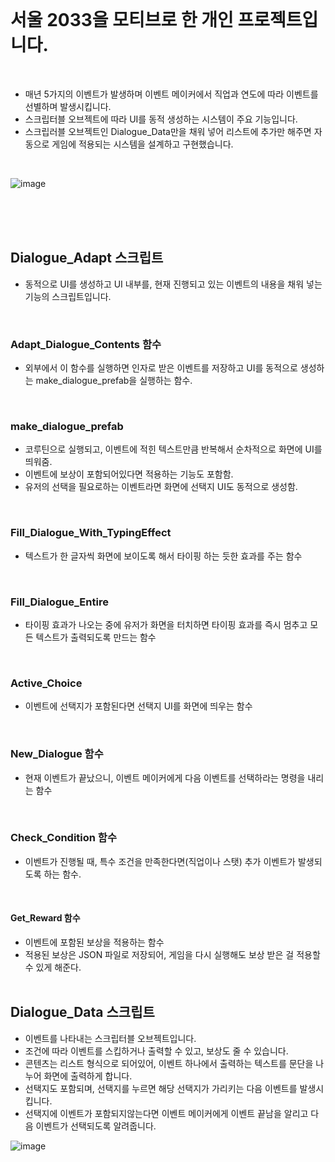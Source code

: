 </br>

# 서울 2033을 모티브로 한 개인 프로젝트입니다.

</br>

- 매년 5가지의 이벤트가 발생하며 이벤트 메이커에서 직업과 연도에 따라 이벤트를 선별하며 발생시킵니다.
- 스크립터블 오브젝트에 따라 UI를 동적 생성하는 시스템이 주요 기능입니다.
- 스크립러블 오브젝트인 Dialogue_Data만을 채워 넣어 리스트에 추가만 해주면 자동으로 게임에 적용되는 시스템을 설계하고 구현했습니다.

</br>
  
![image](https://github.com/Rubbe1124/Rubbe1124/assets/61380448/17462da2-ee2d-4404-b8fe-ed7e7ab31685)

</br></br></br>

## Dialogue_Adapt 스크립트
- 동적으로 UI를 생성하고 UI 내부를, 현재 진행되고 있는 이벤트의 내용을 채워 넣는 기능의 스크립트입니다.
</br>


### Adapt_Dialogue_Contents 함수
- 외부에서 이 함수를 실행하면 인자로 받은 이벤트를 저장하고 UI를 동적으로 생성하는 make_dialogue_prefab을 실행하는 함수.
</br>

### make_dialogue_prefab 
- 코루틴으로 실행되고, 이벤트에 적힌 텍스트만큼 반복해서 순차적으로 화면에 UI를 띄워줌.
- 이벤트에 보상이 포함되어있다면 적용하는 기능도 포함함.
- 유저의 선택을 필요로하는 이벤트라면 화면에 선택지 UI도 동적으로 생성함.
</br>

### Fill_Dialogue_With_TypingEffect
- 텍스트가 한 글자씩 화면에 보이도록 해서 타이핑 하는 듯한 효과를 주는 함수
</br>

### Fill_Dialogue_Entire
- 타이핑 효과가 나오는 중에 유저가 화면을 터치하면 타이핑 효과를 즉시 멈추고 모든 텍스트가 출력되도록 만드는 함수
</br>

### Active_Choice
- 이벤트에 선택지가 포함된다면 선택지 UI를 화면에 띄우는 함수
</br>

### New_Dialogue 함수
- 현재 이벤트가 끝났으니, 이벤트 메이커에게 다음 이벤트를 선택하라는 명령을 내리는 함수
</br>

### Check_Condition 함수
- 이벤트가 진행될 때, 특수 조건을 만족한다면(직업이나 스탯) 추가 이벤트가 발생되도록 하는 함수.
</br>

#### Get_Reward 함수
- 이벤트에 포함된 보상을 적용하는 함수
- 적용된 보상은 JSON 파일로 저장되어, 게임을 다시 실행해도 보상 받은 걸 적용할 수 있게 해준다.
</br></br>

## Dialogue_Data 스크립트
- 이벤트를 나타내는 스크립터블 오브젝트입니다.
- 조건에 따라 이벤트를 스킵하거나 출력할 수 있고, 보상도 줄 수 있습니다.
- 콘텐츠는 리스트 형식으로 되어있어, 이벤트 하나에서 출력하는 텍스트를 문단을 나누어 화면에 출력하게 합니다.
- 선택지도 포함되며, 선택지를 누르면 해당 선택지가 가리키는 다음 이벤트를 발생시킵니다.
- 선택지에 이벤트가 포함되지않는다면 이벤트 메이커에게 이벤트 끝남을 알리고 다음 이벤트가 선택되도록 알려줍니다.

![image](https://github.com/Rubbe1124/Rubbe1124/assets/61380448/e7d7fd8f-fdd2-45b9-9060-275e6bc47ba9)

<!--
**Rubbe1124/Rubbe1124** is a ✨ _special_ ✨ repository because its `README.md` (this file) appears on your GitHub profile.

Here are some ideas to get you started:

- 🔭 I’m currently working on ...
- 🌱 I’m currently learning ...
- 👯 I’m looking to collaborate on ...
- 🤔 I’m looking for help with ...
- 💬 Ask me about ...
- 📫 How to reach me: ...
- 😄 Pronouns: ...
- ⚡ Fun fact: ...
-->
